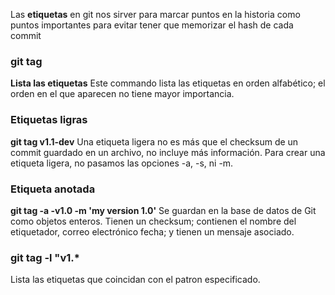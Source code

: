 Las **etiquetas** en git nos sirver para marcar puntos en la historia como puntos importantes para evitar tener que memorizar el hash de cada commit

### git tag
**Lista las etiquetas**
Este commando lista las etiquetas en orden alfabético; el orden en el que aparecen no tiene mayor importancia.

### Etiquetas ligras
**git tag v1.1-dev**
Una etiqueta ligera no es más que el checksum de un commit guardado en un archivo, no incluye más información. Para crear una etiqueta ligera, no pasamos las opciones -a, -s, ni -m.


### Etiqueta anotada
**git tag -a -v1.0 -m 'my version 1.0'**
Se guardan en la base de datos de Git como objetos enteros. Tienen un checksum; contienen el nombre del etiquetador, correo electrónico fecha; y tienen un mensaje asociado.

### git tag -l "v1.*
Lista las etiquetas que coincidan con el patron especificado.
